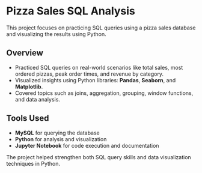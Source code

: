 # Pizza Sales SQL Analysis

This project focuses on practicing SQL queries using a pizza sales database and visualizing the results using Python.

## Overview
- Practiced SQL queries on real-world scenarios like total sales, most ordered pizzas, peak order times, and revenue by category.
- Visualized insights using Python libraries: **Pandas**, **Seaborn**, and **Matplotlib**.
- Covered topics such as joins, aggregation, grouping, window functions, and data analysis.

## Tools Used
- **MySQL** for querying the database
- **Python** for analysis and visualization
- **Jupyter Notebook** for code execution and documentation

The project helped strengthen both SQL query skills and data visualization techniques in Python.
